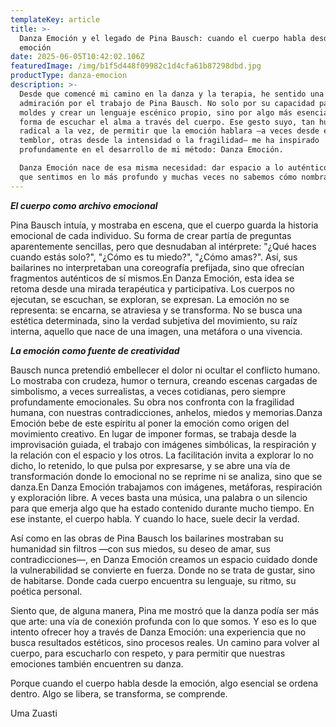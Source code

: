 ```yaml
---
templateKey: article
title: >-
  Danza Emoción y el legado de Pina Bausch: cuando el cuerpo habla desde la
  emoción
date: 2025-06-05T10:42:02.106Z
featuredImage: /img/b1f5d448f09982c1d4cfa61b87298dbd.jpg
productType: danza-emocion
description: >-
  Desde que comencé mi camino en la danza y la terapia, he sentido una profunda
  admiración por el trabajo de Pina Bausch. No solo por su capacidad para romper
  moldes y crear un lenguaje escénico propio, sino por algo más esencial: su
  forma de escuchar el alma a través del cuerpo. Ese gesto suyo, tan humano y
  radical a la vez, de permitir que la emoción hablara —a veces desde el
  temblor, otras desde la intensidad o la fragilidad— me ha inspirado
  profundamente en el desarrollo de mi método: Danza Emoción.

  Danza Emoción nace de esa misma necesidad: dar espacio a lo auténtico, a lo
  que sentimos en lo más profundo y muchas veces no sabemos cómo nombrar.
---
```

**_El cuerpo como archivo emocional_**

Pina Bausch intuía, y mostraba en escena, que el cuerpo guarda la historia emocional de cada individuo. Su forma de crear partía de preguntas aparentemente sencillas, pero que desnudaban al intérprete: "¿Qué haces cuando estás solo?", "¿Cómo es tu miedo?", "¿Cómo amas?". Así, sus bailarines no interpretaban una coreografía prefijada, sino que ofrecían fragmentos auténticos de sí mismos.En Danza Emoción, esta idea se retoma desde una mirada terapéutica y participativa. Los cuerpos no ejecutan, se escuchan, se exploran, se expresan. La emoción no se representa: se encarna, se atraviesa y se transforma. No se busca una estética determinada, sino la verdad subjetiva del movimiento, su raíz interna, aquello que nace de una imagen, una metáfora o una vivencia.

_**La emoción como fuente de creatividad**_

Bausch nunca pretendió embellecer el dolor ni ocultar el conflicto humano. Lo mostraba con crudeza, humor o ternura, creando escenas cargadas de simbolismo, a veces surrealistas, a veces cotidianas, pero siempre profundamente emocionales. Su obra nos confronta con la fragilidad humana, con nuestras contradicciones, anhelos, miedos y memorias.Danza Emoción bebe de este espíritu al poner la emoción como origen del movimiento creativo. En lugar de imponer formas, se trabaja desde la improvisación guiada, el trabajo con imágenes simbólicas, la respiración y la relación con el espacio y los otros. La facilitación invita a explorar lo no dicho, lo retenido, lo que pulsa por expresarse, y se abre una vía de transformación donde lo emocional no se reprime ni se analiza, sino que se danza.En Danza Emoción trabajamos con imágenes, metáforas, respiración y exploración libre. A veces basta una música, una palabra o un silencio para que emerja algo que ha estado contenido durante mucho tiempo. En ese instante, el cuerpo habla. Y cuando lo hace, suele decir la verdad.

Así como en las obras de Pina Bausch los bailarines mostraban su humanidad sin filtros —con sus miedos, su deseo de amar, sus contradicciones—, en Danza Emoción creamos un espacio cuidado donde la vulnerabilidad se convierte en fuerza. Donde no se trata de gustar, sino de habitarse. Donde cada cuerpo encuentra su lenguaje, su ritmo, su poética personal.

Siento que, de alguna manera, Pina me mostró que la danza podía ser más que arte: una vía de conexión profunda con lo que somos. Y eso es lo que intento ofrecer hoy a través de Danza Emoción: una experiencia que no busca resultados estéticos, sino procesos reales. Un camino para volver al cuerpo, para escucharlo con respeto, y para permitir que nuestras emociones también encuentren su danza.

Porque cuando el cuerpo habla desde la emoción, algo esencial se ordena dentro. Algo se libera, se transforma, se comprende.

Uma Zuasti
